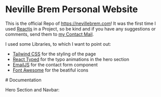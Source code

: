 # Neville Brem Personal Website

This is the official Repo of https://nevillebrem.com!
It was the first time I used [Reactjs](https://reactjs.org/) in a Project, so be kind and if you have any suggestions or comments, send them to [my Contact Mail](contact@nevillebrem.com).

I used some Libraries, to which I want to point out:

- [Tailwind CSS](https://tailwindcss.com) for the styling of the page
- [React Typed](https://www.npmjs.com/package/react-typed) for the typo animations in the hero section
- [EmailJS](https://emailjs.com) for the contact form component
- [Font Awesome](https://fontawesome.com) for the beatiful icons

 # Documentation

 Hero Section and Navbar: